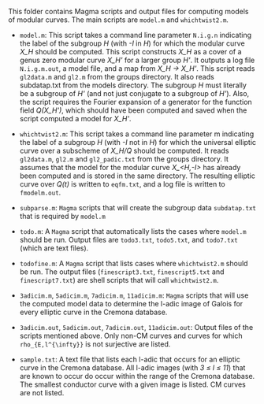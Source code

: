 This folder contains Magma scripts and output files for computing models
of modular curves. The main scripts are `model.m` and `whichtwist2.m`.

- `model.m`: This script takes a command line parameter `N.i.g.n` indicating the label of
the subgroup *H* (with *-I* in *H*) for which the modular curve *X\_H* should be
computed. This script constructs *X\_H* as a cover of a genus zero modular curve
*X\_H'* for a larger group *H'*.  It outputs a log file `N.i.g.m.out`, a model file, and a
map from *X\_H -> X\_H'*. 
This script reads `gl2data.m` and `gl2.m` from the groups directory.  It
also reads subdatap.txt from the models directory. The subgroup *H* must
literally be a subgroup of *H'* (and not just conjugate to a subgroup of
*H'*). Also, the script requires the Fourier expansion of a generator
for the function field *Q(X\_H')*, which should have been computed and saved when
the script computed a model for *X\_H'*.

- `whichtwist2.m`: This script takes a command line parameter m indicating the
label of a subgroup *H* (with *-I* not in *H*) for which the universal elliptic curve
over a subscheme of *X\_H/Q* should be computed. It reads `gl2data.m`, `gl2.m`
and `gl2_padic.txt` from the groups directory. It assumes that the model
for the modular curve *X\_&lt;H,-I&gt;* has already been computed and is stored in the
same directory. The resulting elliptic curve over *Q(t)* is written to `eqfm.txt`,
and a log file is written to `fmodelm.out`. 

- `subparse.m`: `Magma` scripts that will create the subgroup data `subdatap.txt`
that is required by `model.m`

- `todo.m`: A `Magma` script that automatically lists the cases where `model.m` should be run. Output files are `todo3.txt`, `todo5.txt`, and `todo7.txt` (which are text files).

- `todofine.m`: A `Magma` script that lists cases where `whichtwist2.m`
should be run. The output files (`finescript3.txt`, `finescript5.txt` and
`finescript7.txt`) are shell scripts that will call `whichtwist2.m`.

- `3adicim.m`, `5adicim.m`, `7adicim.m`, `11adicim.m`: `Magma` scripts that will
use the computed model data to determine the l-adic image of Galois for every
elliptic curve in the Cremona database.

- `3adicim.out`, `5adicim.out`, `7adicim.out`, `11adicim.out`: Output files of
the scripts mentioned above. Only non-CM curves and curves for which
`rho_{E,l^{\infty}}` is not surjective are listed.

- `sample.txt`: A text file that lists each l-adic that occurs for an
elliptic curve in the Cremona database. All l-adic images (with *3 &le; l &le; 11*) that are known to occur do occur within the range of the
Cremona database. The smallest conductor curve with a given image is
listed. CM curves are not listed.

